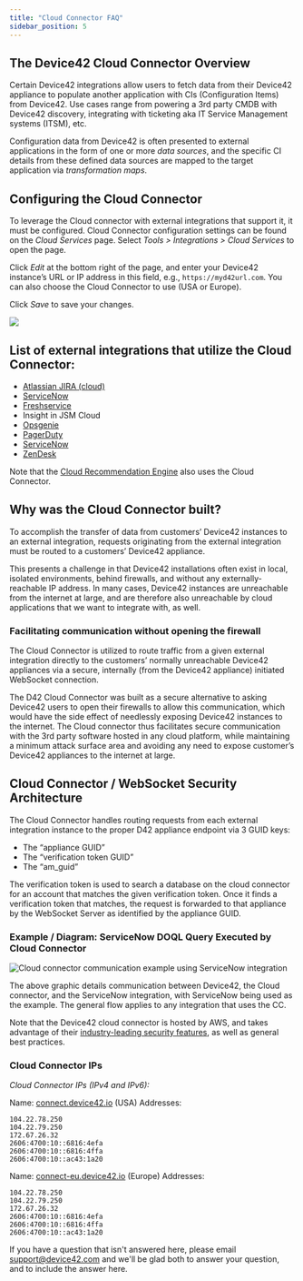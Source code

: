 ```yaml
---
title: "Cloud Connector FAQ"
sidebar_position: 5
---
```


## The Device42 Cloud Connector Overview

Certain Device42 integrations allow users to fetch data from their Device42 appliance to populate another application with CIs (Configuration Items) from Device42. Use cases range from powering a 3rd party CMDB with Device42 discovery, integrating with ticketing aka IT Service Management systems (ITSM), etc.

Configuration data from Device42 is often presented to external applications in the form of one or more _data sources_, and the specific CI details from these defined data sources are mapped to the target application via _transformation maps_.

## Configuring the Cloud Connector

To leverage the Cloud connector with external integrations that support it, it must be configured. Cloud Connector configuration settings can be found on the _Cloud Services_ page. Select _Tools > Integrations > Cloud Services_ to open the page.

Click _Edit_ at the bottom right of the page, and enter your Device42 instance’s URL or IP address in this field, e.g., `https://myd42url.com`. You can also choose the Cloud Connector to use (USA or Europe).

Click _Save_ to save your changes.

![](/assets/images/D42-28184_cloud-services-page.png)

## List of external integrations that utilize the Cloud Connector:

- [Atlassian JIRA (cloud)](integration/external-integrations/jira-integrations/device42-jira-cloud-integration.mdx)
- [ServiceNow](device42-servicenow-connector.md)
- [Freshservice](integration/external-integrations/freshservice-integration.md)
- Insight in JSM Cloud
- [Opsgenie](integration/external-integrations/opsgenie-integration.md)
- [PagerDuty](integration/external-integrations/pagerduty-integration.md)
- [ServiceNow](integration/external-integrations/device42-servicenow-connector.md)
- [ZenDesk](device42-zendesk-connector.md)

Note that the [Cloud Recommendation Engine](reports/reports/cloud-recommendation-engine.md) also uses the Cloud Connector.

## Why was the Cloud Connector built?

To accomplish the transfer of data from customers’ Device42 instances to an external integration, requests originating from the external integration must be routed to a customers’ Device42 appliance.

This presents a challenge in that Device42 installations often exist in local, isolated environments, behind firewalls, and without any externally-reachable IP address. In many cases, Device42 instances are unreachable from the internet at large, and are therefore also unreachable by cloud applications that we want to integrate with, as well.

### Facilitating communication without opening the firewall

The Cloud Connector is utilized to route traffic from a given external integration directly to the customers’ normally unreachable Device42 appliances via a secure, internally (from the Device42 appliance) initiated WebSocket connection.

The D42 Cloud Connector was built as a secure alternative to asking Device42 users to open their firewalls to allow this communication, which would have the side effect of needlessly exposing Device42 instances to the internet. The Cloud connector thus facilitates secure communication with the 3rd party software hosted in any cloud platform, while maintaining a minimum attack surface area and avoiding any need to expose customer’s Device42 appliances to the internet at large.

## Cloud Connector / WebSocket Security Architecture

The Cloud Connector handles routing requests from each external integration instance to the proper D42 appliance endpoint via 3 GUID keys:

- The “appliance GUID”
- The “verification token GUID”
- The “am\_guid”

The verification token is used to search a database on the cloud connector for an account that matches the given verification token. Once it finds a verification token that matches, the request is forwarded to that appliance by the WebSocket Server as identified by the appliance GUID.

### Example / Diagram: ServiceNow DOQL Query Executed by Cloud Connector

![Cloud connector communication example using ServiceNow integration](/assets/images/Device42-ServiceNow_Integration_Cloud-Connector_v2.png)

The above graphic details communication between Device42, the Cloud connector, and the ServiceNow integration, with ServiceNow being used as the example. The general flow applies to any integration that uses the CC.

Note that the Device42 cloud connector is hosted by AWS, and takes advantage of their [industry-leading security features](https://aws.amazon.com/security/), as well as general best practices.

### Cloud Connector IPs

_Cloud Connector IPs (IPv4 and IPv6):_

Name: [connect.device42.io](http://connect.device42.io/ "http://connect.device42.io/") (USA) Addresses: 

```
104.22.78.250
104.22.79.250
172.67.26.32
2606:4700:10::6816:4efa
2606:4700:10::6816:4ffa
2606:4700:10::ac43:1a20
```

Name: [connect-eu.device42.io](http://connect-eu.device42.io/ "http://connect-eu.device42.io/") (Europe) Addresses:

```
104.22.78.250
104.22.79.250
172.67.26.32
2606:4700:10::6816:4efa
2606:4700:10::6816:4ffa
2606:4700:10::ac43:1a20
```

If you have a question that isn't answered here, please email support@device42.com and we'll be glad both to answer your question, and to include the answer here.
